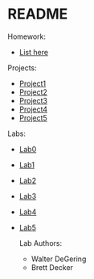 # README

Homework:
- [List here](/Homework)

Projects:
- [Project1](/Projects/Project1)
- [Project2](/Projects/Project2)
- [Project3](/Projects/Project3)
- [Project4](/Projects/Project4)
- [Project5](/Projects/Project5)

Labs:
- [Lab0](/Labs/Lab0)
- [Lab1](/Labs/Lab1)
- [Lab2](/Labs/Lab2)
- [Lab3](/Labs/Lab3)
- [Lab4](/Labs/Lab4)
- [Lab5](/Labs/Lab5)

	Lab Authors:
	- Walter DeGering
	- Brett Decker
